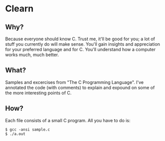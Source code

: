 # Clearn

## Why?

Because everyone should know C. Trust me, it'll be good for you; a lot of stuff you currently do will make sense. You'll gain insights and appreciation for your preferred language and for C. You'll understand how a computer works much, much better.

## What?

Samples and excercises from "The C Programming Language". I've annotated the code (with comments) to explain and expound on some of the more interesting points of C.

## How?

Each file consists of a small C program. All you have to do is:

```shell
$ gcc -ansi sample.c
$ ./a.out
```